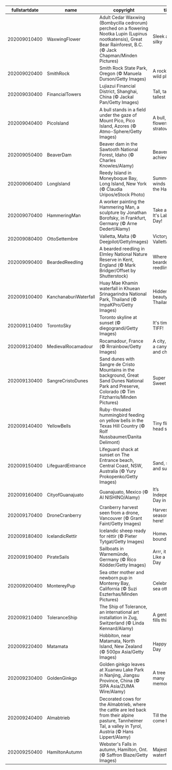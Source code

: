 |fullstartdate|name|copyright|title|image|
|--|--|--|--|--|
202009010400|WaxwingFlower|Adult Cedar Waxwing (Bombycilla cedrorum) perched on a flowering Nootka Lupin (Lupinus nootkatensis), Great Bear Rainforest, B.C. (© Jack Chapman/Minden Pictures)|Sleek and silky|![](/en-CA/2020/09/202009010400WaxwingFlower.jpg)|
202009020400|SmithRock|Smith Rock State Park, Oregon (© Manuela Durson/Getty Images)|A rock in a wild place|![](/en-CA/2020/09/202009020400SmithRock.jpg)|
202009030400|FinancialTowers|Lujiazui Financial District, Shanghai, China (© Jackal Pan/Getty Images)|Tall, taller, tallest|![](/en-CA/2020/09/202009030400FinancialTowers.jpg)|
202009040400|PicoIsland|A bull stands in a field under the gaze of Mount Pico, Pico Island, Azores (© Atmo-Sphere/Getty Images)|A bull, some flowers, and a stratovolcano|![](/en-CA/2020/09/202009040400PicoIsland.jpg)|
202009050400|BeaverDam|Beaver dam in the Sawtooth National Forest, Idaho (© Charles Knowles/Alamy)|Beaver achievers|![](/en-CA/2020/09/202009050400BeaverDam.jpg)|
202009060400|LongIsland|Reedy Island in Moneyboque Bay, Long Island, New York (© Claudia Uripos/eStock Photo)|Summer winds down in the Hamptons|![](/en-CA/2020/09/202009060400LongIsland.jpg)|
202009070400|HammeringMan|A worker painting the Hammering Man, a sculpture by Jonathan Borofsky, in Frankfurt, Germany (© Arne Dedert/Alamy)|Take a break! It's Labour Day!|![](/en-CA/2020/09/202009070400HammeringMan.jpg)|
202009080400|OttoSettembre|Valletta, Malta (© Deejpilot/GettyImages)|Victory Day in Valletta|![](/en-CA/2020/09/202009080400OttoSettembre.jpg)|
202009090400|BeardedReedling|A bearded reedling in Elmley National Nature Reserve in Kent, England (© Mark Bridger/Offset by Shutterstock)|Where the bearded reedling sings|![](/en-CA/2020/09/202009090400BeardedReedling.jpg)|
202009100400|KanchanaburiWaterfall|Huay Mae Khamin waterfall in Khuean Srinagarindra National Park, Thailand (© ImpaKPro/Getty Images)|Hidden beauty in Thailand|![](/en-CA/2020/09/202009100400KanchanaburiWaterfall.jpg)|
202009110400|TorontoSky|Toronto skyline at sunset (© diegograndi/Getty Images)|It's time for TIFF!|![](/en-CA/2020/09/202009110400TorontoSky.jpg)|
202009120400|MedievalRocamadour|Rocamadour, France (© Rrrainbow/Getty Images)|A city, a cliff, a canyon…and cheese|![](/en-CA/2020/09/202009120400MedievalRocamadour.jpg)|
202009130400|SangreCristoDunes|Sand dunes with Sangre de Cristo Mountains in the background, Great Sand Dunes National Park and Preserve, Colorado (© Tim Fitzharris/Minden Pictures)|Super Sandy Sweet 16|![](/en-CA/2020/09/202009130400SangreCristoDunes.jpg)|
202009140400|YellowBells|Ruby-throated hummingbird feeding on yellow bells in the Texas Hill Country (© Rolf Nussbaumer/Danita Delimont)|Tiny fliers head south|![](/en-CA/2020/09/202009140400YellowBells.jpg)|
202009150400|LifeguardEntrance|Lifeguard shack at sunset on The Entrance beach, Central Coast, NSW, Australia (© Yury Prokopenko/Getty Images)|Sand, surf, and sun|![](/en-CA/2020/09/202009150400LifeguardEntrance.jpg)|
202009160400|CityofGuanajuato|Guanajuato, Mexico (© AI NISHINO/Alamy)|It’s Independence Day in Mexico|![](/en-CA/2020/09/202009160400CityofGuanajuato.jpg)|
202009170400|DroneCranberry|Cranberry harvest seen from a drone, Vancouver (© Grant Faint/Getty Images)|Harvest season is here!|![](/en-CA/2020/09/202009170400DroneCranberry.jpg)|
202009180400|IcelandicRettir|Icelandic sheep ready for réttir (© Pieter Tytgat/Getty Images)|Homeward bound|![](/en-CA/2020/09/202009180400IcelandicRettir.jpg)|
202009190400|PirateSails|Sailboats in Warnemünde, Germany (© Rico Ködder/Getty Images)|Arrr, it be Talk Like a Pirate Day|![](/en-CA/2020/09/202009190400PirateSails.jpg)|
202009200400|MontereyPup|Sea otter mother and newborn pup in Monterey Bay, California (© Suzi Eszterhas/Minden Pictures)|Celebrating sea otters|![](/en-CA/2020/09/202009200400MontereyPup.jpg)|
202009210400|ToleranceShip|The Ship of Tolerance, an international art installation in Zug, Switzerland (© Linda Kennard/Alamy)|A gentle wind fills this sail|![](/en-CA/2020/09/202009210400ToleranceShip.jpg)|
202009220400|Matamata|Hobbiton, near Matamata, North Island, New Zealand (© 500px Asia/Getty Images)|Happy Hobbit Day|![](/en-CA/2020/09/202009220400Matamata.jpg)|
202009230400|GoldenGinkgo|Golden ginkgo leaves at Xuanwu Lake Park in Nanjing, Jiangsu Province, China (© SIPA Asia/ZUMA Wire/Alamy)|A tree of many memories|![](/en-CA/2020/09/202009230400GoldenGinkgo.jpg)|
202009240400|Almabtrieb|Decorated cows for the Almabtrieb, where the cattle are led back from their alpine pasture, Tannheimer Tal, a valley in Tyrol, Austria (© Hans Lippert/Alamy)|Till the cows come home|![](/en-CA/2020/09/202009240400Almabtrieb.jpg)|
202009250400|HamiltonAutumn|Webster's Falls in autumn, Hamilton, Ont. (© Saffron Blaze/Getty Images)|Majestic waterfall|![](/en-CA/2020/09/202009250400HamiltonAutumn.jpg)|
